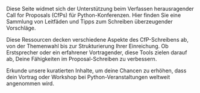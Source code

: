 Diese Seite widmet sich der Unterstützung beim Verfassen herausragender Call for Proposals (CfPs) für Python-Konferenzen. Hier finden Sie eine Sammlung von Leitfäden und Tipps zum Schreiben überzeugender Vorschläge.

Diese Ressourcen decken verschiedene Aspekte des CfP-Schreibens ab, von der Themenwahl bis zur Strukturierung Ihrer Einreichung. Ob Erstsprecher oder ein erfahrener Vortragender, diese Tools zielen darauf ab, Deine Fähigkeiten im Proposal-Schreiben zu verbessern.

Erkunde unsere kuratierten Inhalte, um deine Chancen zu erhöhen, dass dein Vortrag oder Workshop bei Python-Veranstaltungen weltweit angenommen wird.

